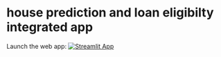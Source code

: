 # house prediction and loan eligibilty integrated app

Launch the web app:
[![Streamlit App](https://static.streamlit.io/badges/streamlit_badge_black_white.svg)](https://houseloan-innh91fehs.streamlit.app)
